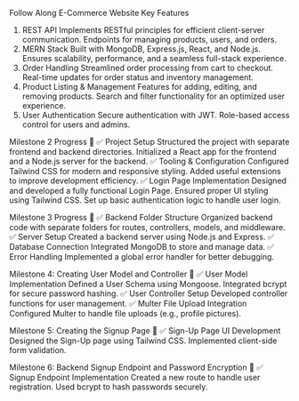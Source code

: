 Follow Along E-Commerce Website
Key Features
1. REST API
Implements RESTful principles for efficient client-server communication.
Endpoints for managing products, users, and orders.
2. MERN Stack
Built with MongoDB, Express.js, React, and Node.js.
Ensures scalability, performance, and a seamless full-stack experience.
3. Order Handling
Streamlined order processing from cart to checkout.
Real-time updates for order status and inventory management.
4. Product Listing & Management
Features for adding, editing, and removing products.
Search and filter functionality for an optimized user experience.
5. User Authentication
Secure authentication with JWT.
Role-based access control for users and admins.

Milestone 2 Progress 🚀
✅ Project Setup
Structured the project with separate frontend and backend directories.
Initialized a React app for the frontend and a Node.js server for the backend.
✅ Tooling & Configuration
Configured Tailwind CSS for modern and responsive styling.
Added useful extensions to improve development efficiency.
✅ Login Page Implementation
Designed and developed a fully functional Login Page.
Ensured proper UI styling using Tailwind CSS.
Set up basic authentication logic to handle user login.

Milestone 3 Progress 🚀
✅ Backend Folder Structure
Organized backend code with separate folders for routes, controllers, models, and middleware.
✅ Server Setup
Created a backend server using Node.js and Express.
✅ Database Connection
Integrated MongoDB to store and manage data.
✅ Error Handling
Implemented a global error handler for better debugging.

Milestone 4: Creating User Model and Controller 🚀
✅ User Model Implementation
Defined a User Schema using Mongoose.
Integrated bcrypt for secure password hashing.
✅ User Controller Setup
Developed controller functions for user management.
✅ Multer File Upload Integration
Configured Multer to handle file uploads (e.g., profile pictures).

Milestone 5: Creating the Signup Page 🚀
✅ Sign-Up Page UI Development
Designed the Sign-Up page using Tailwind CSS.
Implemented client-side form validation.

Milestone 6: Backend Signup Endpoint and Password Encryption 🚀
✅ Signup Endpoint Implementation
Created a new route to handle user registration.
Used bcrypt to hash passwords securely.
